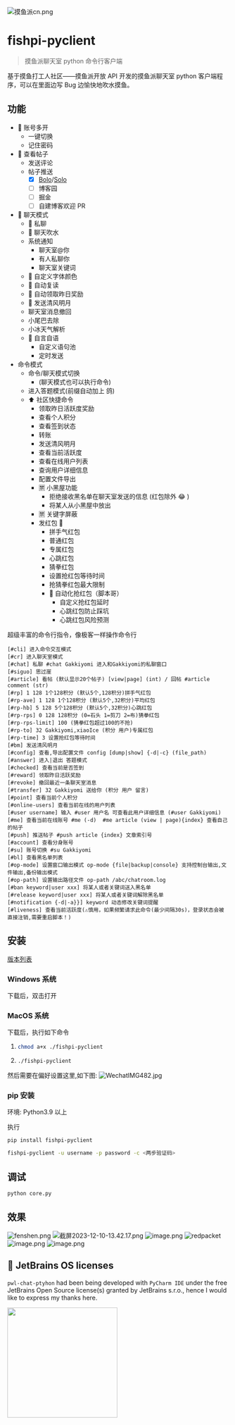 ![摸鱼派cn.png](https://b3logfile.com/file/2023/05/摸鱼派-cn-owZQT8f.png)

# fishpi-pyclient

> 摸鱼派聊天室 python 命令行客户端

基于摸鱼打工人社区——摸鱼派开放 API 开发的摸鱼派聊天室 python 客户端程序，可以在里面边写 Bug 边愉快地吹水摸鱼。

## 功能

- 🥷 账号多开
  - 一键切换
  - 记住密码
- 📑 查看帖子
  - 发送评论
  - 帖子推送
    - [x] [Bolo](https://github.com/adlered/bolo-solo)/[Solo](https://github.com/88250/solo)
    - [ ] 博客园
    - [ ] 掘金
    - [ ] 自建博客欢迎 PR
- 💬 聊天模式
  - 💬 私聊
  - 💬 聊天吹水
  - 系统通知
    - 聊天室@你
    - 有人私聊你
    - 聊天室关键词
  - 🌈 自定义字体颜色
  - 🤖️ 自动复读
  - 🤖️ 自动领取昨日奖励
  - 🌛 发送清风明月
  - 聊天室消息撤回
  - 小尾巴去除
  - 小冰天气解析
  - 🧠 自言自语
    - 自定义语句池
    - 定时发送
- 命令模式
  - 命令/聊天模式切换
    - (聊天模式也可以执行命令)
  - 进入答题模式(前缀自动加上 鸽)
  - ⬆️ 社区快捷命令
    - 领取昨日活跃度奖励
    - 查看个人积分
    - 查看签到状态
    - 转账
    - 发送清风明月
    - 查看当前活跃度
    - 查看在线用户列表
    - 查询用户详细信息
    - 配置文件导出
    - 🈲️ 小黑屋功能
      - 拒绝接收黑名单在聊天室发送的信息 (红包除外 😂 )
      - 将某人从小黑屋中放出
    - 🈲️ 关键字屏蔽
    - 发红包 🧧
      - 拼手气红包
      - 普通红包
      - 专属红包
      - 心跳红包
      - 猜拳红包
      - 设置抢红包等待时间
      - 抢猜拳红包最大限制
      - 🧧 自动化抢红包（脚本哥）
        - 自定义抢红包延时
        - 心跳红包防止踩坑
        - 心跳红包风险预测

超级丰富的命令行指令，像极客一样操作命令行

```text
[#cli] 进入命令交互模式
[#cr] 进入聊天室模式
[#chat] 私聊 #chat Gakkiyomi 进入和Gakkiyomi的私聊窗口
[#siguo] 思过崖
[#article] 看帖 (默认显示20个帖子) [view|page] (int) / 回帖 #article comment (str)
[#rp] 1 128 1个128积分 (默认5个,128积分)拼手气红包
[#rp-ave] 1 128 1个128积分 (默认5个,32积分)平均红包
[#rp-hb] 5 128 5个128积分 (默认5个,32积分)心跳红包
[#rp-rps] 0 128 128积分 (0=石头 1=剪刀 2=布)猜拳红包
[#rp-rps-limit] 100 (猜拳红包超过100的不抢)
[#rp-to] 32 Gakkiyomi,xiaoIce (积分 用户)专属红包
[#rp-time] 3 设置抢红包等待时间
[#bm] 发送清风明月
[#config] 查看,导出配置文件 config [dump|show] {-d|-c} (file_path)
[#answer] 进入|退出 答题模式
[#checked] 查看当前是否签到
[#reward] 领取昨日活跃奖励
[#revoke] 撤回最近一条聊天室消息
[#transfer] 32 Gakkiyomi 送给你 (积分 用户 留言)
[#point] 查看当前个人积分
[#online-users] 查看当前在线的用户列表
[#user username] 输入 #user 用户名 可查看此用户详细信息 (#user Gakkiyomi)
[#me] 查看当前在线账号 #me (-d)  #me article (view | page){index} 查看自己的帖子
[#push] 推送帖子 #push article {index} 文章索引号
[#account] 查看分身账号
[#su] 账号切换 #su Gakkiyomi
[#bl] 查看黑名单列表
[#op-mode] 设置窗口输出模式 op-mode {file|backup|console} 支持控制台输出,文件输出,备份输出模式
[#op-path] 设置输出路径文件 op-path /abc/chatroom.log
[#ban keyword|user xxx] 将某人或者关键词送入黑名单
[#release keyword|user xxx] 将某人或者关键词解除黑名单
[#notification {-d|-a}}] keyword 动态修改关键词提醒
[#liveness] 查看当前活跃度(⚠️慎用，如果频繁请求此命令(最少间隔30s)，登录状态会被直接注销,需要重启脚本！)
```

## 安装

[版本列表](https://github.com/gakkiyomi/fishpi-pyclient/releases)

### Windows 系统

下载后，双击打开

### MacOS 系统

下载后，执行如下命令

1. ```bash
   chmod a+x ./fishpi-pyclient
   ```

2. ```bash
   ./fishpi-pyclient
   ```

然后需要在偏好设置这里,如下图:
![WechatIMG482.jpg](https://file.fishpi.cn/2023/12/WechatIMG482-3c599a0e.jpg)

### pip 安装

环境: Python3.9 以上

执行

```bash
pip install fishpi-pyclient
```

```bash
fishpi-pyclient -u username -p password -c <两步验证码>
```

## 调试

```bash
python core.py
```

## 效果

![fenshen.png](https://file.fishpi.cn/2023/12/账号分身-0a25be81.png)
![截屏2023-12-10-13.42.17.png](https://file.fishpi.cn/2023/12/截屏20231210134217-df6839af.png)
![image.png](https://file.fishpi.cn/2023/06/image-d4da9bf7.png)
![redpacket](https://file.fishpi.cn/2023/06/image-d0ad7756.png)
![image.png](https://pwl.stackoverflow.wiki/2022/01/image-f74aae7e.png)
![image.png](https://pwl.stackoverflow.wiki/2022/01/image-1b685256.png)

## 🔑 JetBrains OS licenses

`pwl-chat-ptyhon` had been being developed with `PyCharm IDE` under the free JetBrains Open Source license(s) granted by JetBrains s.r.o., hence I would like to express my thanks here.

<a href="https://www.jetbrains.com/?from=pwl-chat-ptyhon" target="_blank"><img src="https://b3logfile.com/file/2021/05/jetbrains-variant-2-42d96aa4.png" width="250" align="middle"/></a>
